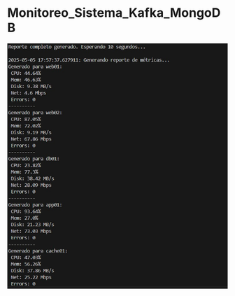 # Monitoreo_Sistema_Kafka_MongoDB


![productor_enviando_datos](imagenes/productor_enviando_datos.jpg)

